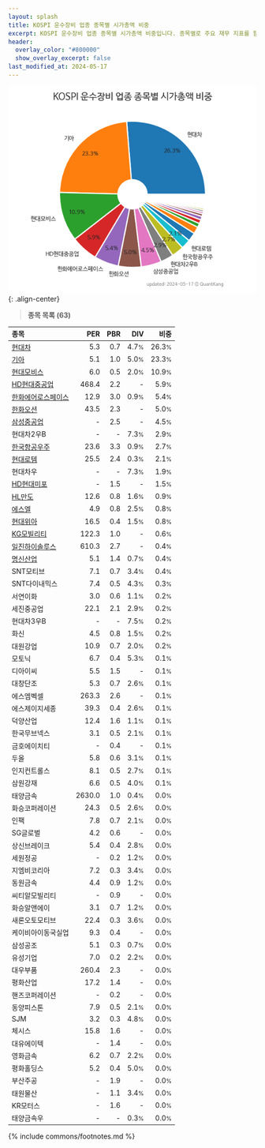 ```yaml
---
layout: splash
title: KOSPI 운수장비 업종 종목별 시가총액 비중
excerpt: KOSPI 운수장비 업종 종목별 시가총액 비중입니다. 종목별로 주요 재무 지표를 함께 표시합니다.
header:
  overlay_color: "#800000"
  show_overlay_excerpt: false
last_modified_at: 2024-05-17
---
```



![KOSPI 운수장비 업종 종목별 시가총액 비중](/stats/sector/images/kospi_업종_운수장비_종목.png){: .align-center}


> **종목 목록 (63)**<a id="list"></a>

| **종목** | **PER** | **PBR** | **DIV** | **비중** |
| :------- | ------: | ------: | ------: | -------: |
| [현대차](/005380/) | 5.3 | 0.7 | 4.7<small>%</small> | 26.3<small>%</small> |
| [기아](/000270/) | 5.1 | 1.0 | 5.0<small>%</small> | 23.3<small>%</small> |
| [현대모비스](/012330/) | 6.0 | 0.5 | 2.0<small>%</small> | 10.9<small>%</small> |
| [HD현대중공업](/329180/) | 468.4 | 2.2 | - | 5.9<small>%</small> |
| [한화에어로스페이스](/012450/) | 12.9 | 3.0 | 0.9<small>%</small> | 5.4<small>%</small> |
| [한화오션](/042660/) | 43.5 | 2.3 | - | 5.0<small>%</small> |
| [삼성중공업](/010140/) | - | 2.5 | - | 4.5<small>%</small> |
| 현대차2우B | - | - | 7.3<small>%</small> | 2.9<small>%</small> |
| [한국항공우주](/047810/) | 23.6 | 3.3 | 0.9<small>%</small> | 2.7<small>%</small> |
| [현대로템](/064350/) | 25.5 | 2.4 | 0.3<small>%</small> | 2.1<small>%</small> |
| 현대차우 | - | - | 7.3<small>%</small> | 1.9<small>%</small> |
| [HD현대미포](/010620/) | - | 1.5 | - | 1.5<small>%</small> |
| [HL만도](/204320/) | 12.6 | 0.8 | 1.6<small>%</small> | 0.9<small>%</small> |
| [에스엘](/005850/) | 4.9 | 0.8 | 2.5<small>%</small> | 0.8<small>%</small> |
| [현대위아](/011210/) | 16.5 | 0.4 | 1.5<small>%</small> | 0.8<small>%</small> |
| [KG모빌리티](/003620/) | 122.3 | 1.0 | - | 0.6<small>%</small> |
| [일진하이솔루스](/271940/) | 610.3 | 2.7 | - | 0.4<small>%</small> |
| [명신산업](/009900/) | 5.1 | 1.4 | 0.7<small>%</small> | 0.4<small>%</small> |
| SNT모티브 | 7.1 | 0.7 | 3.4<small>%</small> | 0.4<small>%</small> |
| SNT다이내믹스 | 7.4 | 0.5 | 4.3<small>%</small> | 0.3<small>%</small> |
| 서연이화 | 3.0 | 0.6 | 1.1<small>%</small> | 0.2<small>%</small> |
| 세진중공업 | 22.1 | 2.1 | 2.9<small>%</small> | 0.2<small>%</small> |
| 현대차3우B | - | - | 7.5<small>%</small> | 0.2<small>%</small> |
| 화신 | 4.5 | 0.8 | 1.5<small>%</small> | 0.2<small>%</small> |
| 대원강업 | 10.9 | 0.7 | 2.0<small>%</small> | 0.2<small>%</small> |
| 모토닉 | 6.7 | 0.4 | 5.3<small>%</small> | 0.1<small>%</small> |
| 디아이씨 | 5.5 | 1.5 | - | 0.1<small>%</small> |
| 대창단조 | 5.3 | 0.7 | 2.6<small>%</small> | 0.1<small>%</small> |
| 에스엠벡셀 | 263.3 | 2.6 | - | 0.1<small>%</small> |
| 에스제이지세종 | 39.3 | 0.4 | 2.6<small>%</small> | 0.1<small>%</small> |
| 덕양산업 | 12.4 | 1.6 | 1.1<small>%</small> | 0.1<small>%</small> |
| 한국무브넥스 | 3.1 | 0.5 | 2.1<small>%</small> | 0.1<small>%</small> |
| 금호에이치티 | - | 0.4 | - | 0.1<small>%</small> |
| 두올 | 5.8 | 0.6 | 3.1<small>%</small> | 0.1<small>%</small> |
| 인지컨트롤스 | 8.1 | 0.5 | 2.7<small>%</small> | 0.1<small>%</small> |
| 삼원강재 | 6.6 | 0.5 | 4.0<small>%</small> | 0.1<small>%</small> |
| 태양금속 | 2630.0 | 1.0 | 0.4<small>%</small> | 0.0<small>%</small> |
| 화승코퍼레이션 | 24.3 | 0.5 | 2.6<small>%</small> | 0.0<small>%</small> |
| 인팩 | 7.8 | 0.7 | 2.1<small>%</small> | 0.0<small>%</small> |
| SG글로벌 | 4.2 | 0.6 | - | 0.0<small>%</small> |
| 상신브레이크 | 5.4 | 0.4 | 2.8<small>%</small> | 0.0<small>%</small> |
| 세원정공 | - | 0.2 | 1.2<small>%</small> | 0.0<small>%</small> |
| 지엠비코리아 | 7.2 | 0.3 | 3.4<small>%</small> | 0.0<small>%</small> |
| 동원금속 | 4.4 | 0.9 | 1.2<small>%</small> | 0.0<small>%</small> |
| 씨티알모빌리티 | - | 0.9 | - | 0.0<small>%</small> |
| 화승알앤에이 | 3.1 | 0.7 | 1.2<small>%</small> | 0.0<small>%</small> |
| 새론오토모티브 | 22.4 | 0.3 | 3.6<small>%</small> | 0.0<small>%</small> |
| 케이비아이동국실업 | 9.3 | 0.4 | - | 0.0<small>%</small> |
| 삼성공조 | 5.1 | 0.3 | 0.7<small>%</small> | 0.0<small>%</small> |
| 유성기업 | 7.0 | 0.2 | 2.2<small>%</small> | 0.0<small>%</small> |
| 대우부품 | 260.4 | 2.3 | - | 0.0<small>%</small> |
| 평화산업 | 17.2 | 1.4 | - | 0.0<small>%</small> |
| 핸즈코퍼레이션 | - | 0.2 | - | 0.0<small>%</small> |
| 동양피스톤 | 7.9 | 0.5 | 2.1<small>%</small> | 0.0<small>%</small> |
| SJM | 3.2 | 0.3 | 4.8<small>%</small> | 0.0<small>%</small> |
| 체시스 | 15.8 | 1.6 | - | 0.0<small>%</small> |
| 대유에이텍 | - | 1.4 | - | 0.0<small>%</small> |
| 영화금속 | 6.2 | 0.7 | 2.2<small>%</small> | 0.0<small>%</small> |
| 평화홀딩스 | 5.2 | 0.4 | 5.0<small>%</small> | 0.0<small>%</small> |
| 부산주공 | - | 1.9 | - | 0.0<small>%</small> |
| 태원물산 | - | 1.1 | 3.4<small>%</small> | 0.0<small>%</small> |
| KR모터스 | - | 1.6 | - | 0.0<small>%</small> |
| 태양금속우 | - | - | 0.3<small>%</small> | 0.0<small>%</small> |

{% include commons/footnotes.md %}